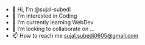 - 👋 Hi, I’m @sujal-subedi
- 👀 I’m interested in Coding
- 🌱 I’m currently learning WebDev
- 💞️ I’m looking to collaborate on ...
- 📫 How to reach me [sujal.subedi0605@gmail.com](mailto:sujal.subedi0605@gmail.com)

<!---
sujal-subedi/sujal-subedi is a ✨ special ✨ repository because its `README.md` (this file) appears on your GitHub profile.
You can click the Preview link to take a look at your changes.
--->
